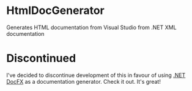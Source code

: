 # HtmlDocGenerator
Generates HTML documentation from Visual Studio from .NET XML documentation

# Discontinued
I've decided to discontinue development of this in favour of using [.NET DocFX](https://github.com/dotnet/docfx) as a documentation generator. Check it out. It's great!
